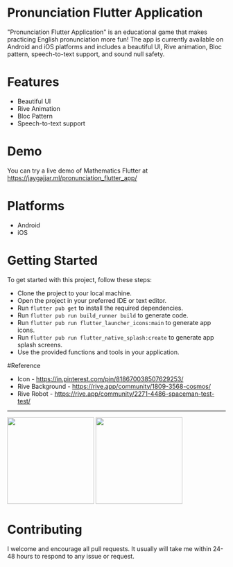 # Pronunciation Flutter Application
"Pronunciation Flutter Application" is an educational game that makes practicing English pronunciation more fun! The app is currently available on Android and iOS platforms and includes a beautiful UI, Rive animation, Bloc pattern, speech-to-text support, and sound null safety.

# Features
* Beautiful UI
* Rive Animation
* Bloc Pattern
* Speech-to-text support

# Demo
You can try a live demo of Mathematics Flutter at https://jaygajjar.ml/pronunciation_flutter_app/

# Platforms
* Android
* iOS

# Getting Started
To get started with this project, follow these steps:

* Clone the project to your local machine.
* Open the project in your preferred IDE or text editor.
* Run `flutter pub get` to install the required dependencies.
* Run `flutter pub run build_runner build` to generate code.
* Run `flutter pub run flutter_launcher_icons:main` to generate app icons.
* Run `flutter pub run flutter_native_splash:create` to generate app splash screens.
* Use the provided functions and tools in your application.

#Reference
* Icon - https://in.pinterest.com/pin/818670038507629253/
* Rive Background - https://rive.app/community/1809-3568-cosmos/
* Rive Robot - https://rive.app/community/2271-4486-spaceman-test-test/

<hr/>

  <img src="https://i.imgur.com/EOk9nsL.png"   width="200">     <img src="https://i.imgur.com/S8DrmOO.png"   width="200">

# Contributing
I welcome and encourage all pull requests. It usually will take me within 24-48 hours to respond to any issue or request.
